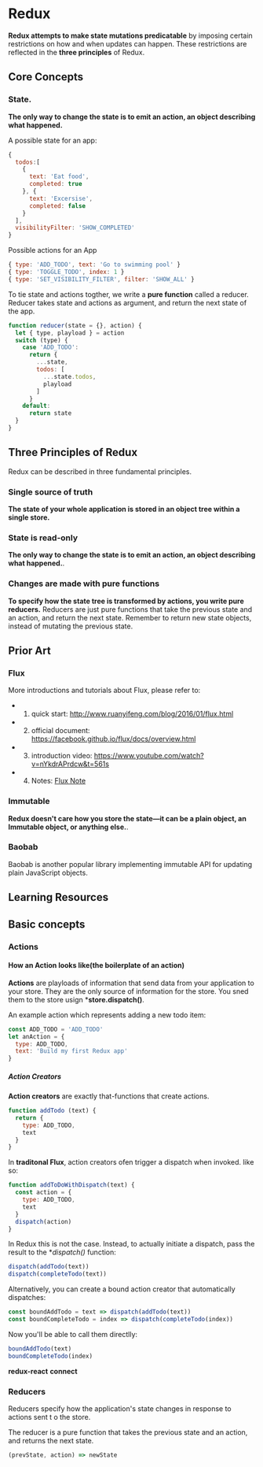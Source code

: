 # Redux

**Redux attempts to make state mutations predicatable** by imposing certain restrictions on how and when updates can happen. These restrictions are reflected in the **three principles** of Redux.

## Core Concepts

### State.

**The only way to change the state is to emit an action, an object describing what happened.**

A possible state for an app:

```javascript
{
  todos:[
    {
      text: 'Eat food',
      completed: true
    }, {
      text: 'Excersise',
      completed: false
    }
  ],
  visibilityFilter: 'SHOW_COMPLETED'
}
```

Possible actions for an App

```javascript
{ type: 'ADD_TODO', text: 'Go to swimming pool' }
{ type: 'TOGGLE_TODO', index: 1 }
{ type: 'SET_VISIBILITY_FILTER', filter: 'SHOW_ALL' }
```

To tie state and actions togther, we write a **pure function** called a reducer. Reducer takes state and actions as argument, and return the next state of the app.

```javascript
function reducer(state = {}, action) {
  let { type, playload } = action
  switch (type) {
    case 'ADD_TODO':
      return {
        ...state,
        todos: [
          ...state.todos,
          playload
        ]
      }
    default:
      return state
  }
}
```

## Three Principles of Redux

Redux can be described in three fundamental principles.

### Single source of truth

**The state of your whole application is stored in an object tree within a single store.**

### State is read-only

**The only way to change the state is to emit an action, an object describing what happened.**.

### Changes are made with pure functions

**To specify how the state tree is transformed by actions, you write pure reducers.**
Reducers are just pure functions that take the previous state and an action, and return the next state. Remember to return new state objects, instead of mutating the previous state.

## Prior Art

### Flux

More introductions and tutorials about Flux, please refer to:

- 1. quick start: http://www.ruanyifeng.com/blog/2016/01/flux.html

- 2. official document: https://facebook.github.io/flux/docs/overview.html

- 3. introduction video: https://www.youtube.com/watch?v=nYkdrAPrdcw&t=561s

- 4. Notes: [Flux Note](./Flux.md)

### Immutable

**Redux doesn't care how you store the state—it can be a plain object, an Immutable object, or anything else.**.

### Baobab

​Baobab is another popular library implementing immutable API for updating plain JavaScript objects.

## Learning Resources

## Basic concepts

### Actions

#### How an Action looks like(the boilerplate of an action)

**Actions** are playloads of information that send data from your application to your store. They are the only source of information for the store.
You sned them to the store usign ***store.dispatch()**.

An example action which represents adding a new todo item:

```javascript
const ADD_TODO = 'ADD_TODO'
let anAction = {
  type: ADD_TODO,
  text: 'Build my first Redux app'
}
```

##### Action Creators

**Action creators** are exactly that-functions that create actions.

```javascript
function addTodo (text) {
  return {
    type: ADD_TODO,
    text
  }
}
```

In **traditonal Flux**, action creators ofen trigger a dispatch when invoked. like so:

```javascript
function addToDoWithDispatch(text) {
  const action = {
    type: ADD_TODO,
    text
  }
  dispatch(action)
}
```

In Redux this is not the case. Instead, to actually initiate a dispatch, pass the result to the **dispatch()* function:

```javascript
dispatch(addTodo(text))
dispatch(completeTodo(text))
```

Alternatively, you can create a bound action creator that automatically dispatches:

```javascript
const boundAddTodo = text => dispatch(addTodo(text))
const boundCompleteTodo = index => dispatch(completeTodo(index))
```

Now you'll be able to call them directlly:

```javascript
boundAddTodo(text)
boundCompleteTodo(index)
```

**redux-react**  **connect**

### Reducers

Reducers specify how the application's state changes in response to actions sent t o the store.

The reducer is a pure function that takes the previous state and an action, and returns the next state.

```javascript
(prevState, action) => newState
```

